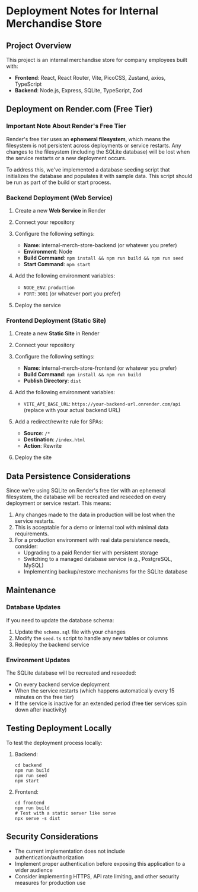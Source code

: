 # Deployment Notes for Internal Merchandise Store

## Project Overview

This project is an internal merchandise store for company employees built with:

- **Frontend**: React, React Router, Vite, PicoCSS, Zustand, axios, TypeScript
- **Backend**: Node.js, Express, SQLite, TypeScript, Zod

## Deployment on Render.com (Free Tier)

### Important Note About Render's Free Tier

Render's free tier uses an **ephemeral filesystem**, which means the filesystem is not persistent across deployments or service restarts. Any changes to the filesystem (including the SQLite database) will be lost when the service restarts or a new deployment occurs.

To address this, we've implemented a database seeding script that initializes the database and populates it with sample data. This script should be run as part of the build or start process.

### Backend Deployment (Web Service)

1. Create a new **Web Service** in Render
2. Connect your repository
3. Configure the following settings:
   - **Name**: internal-merch-store-backend (or whatever you prefer)
   - **Environment**: Node
   - **Build Command**: `npm install && npm run build && npm run seed`
   - **Start Command**: `npm start`

4. Add the following environment variables:
   - `NODE_ENV`: `production`
   - `PORT`: `3001` (or whatever port you prefer)

5. Deploy the service

### Frontend Deployment (Static Site)

1. Create a new **Static Site** in Render
2. Connect your repository
3. Configure the following settings:
   - **Name**: internal-merch-store-frontend (or whatever you prefer)
   - **Build Command**: `npm install && npm run build`
   - **Publish Directory**: `dist`

4. Add the following environment variables:
   - `VITE_API_BASE_URL`: `https://your-backend-url.onrender.com/api` (replace with your actual backend URL)

5. Add a redirect/rewrite rule for SPAs:
   - **Source**: `/*`
   - **Destination**: `/index.html`
   - **Action**: Rewrite

6. Deploy the site

## Data Persistence Considerations

Since we're using SQLite on Render's free tier with an ephemeral filesystem, the database will be recreated and reseeded on every deployment or service restart. This means:

1. Any changes made to the data in production will be lost when the service restarts.
2. This is acceptable for a demo or internal tool with minimal data requirements.
3. For a production environment with real data persistence needs, consider:
   - Upgrading to a paid Render tier with persistent storage
   - Switching to a managed database service (e.g., PostgreSQL, MySQL)
   - Implementing backup/restore mechanisms for the SQLite database

## Maintenance

### Database Updates

If you need to update the database schema:

1. Update the `schema.sql` file with your changes
2. Modify the `seed.ts` script to handle any new tables or columns
3. Redeploy the backend service

### Environment Updates

The SQLite database will be recreated and reseeded:
- On every backend service deployment
- When the service restarts (which happens automatically every 15 minutes on the free tier)
- If the service is inactive for an extended period (free tier services spin down after inactivity)

## Testing Deployment Locally

To test the deployment process locally:

1. Backend:
   ```
   cd backend
   npm run build
   npm run seed
   npm start
   ```

2. Frontend:
   ```
   cd frontend
   npm run build
   # Test with a static server like serve
   npx serve -s dist
   ```

## Security Considerations

- The current implementation does not include authentication/authorization
- Implement proper authentication before exposing this application to a wider audience
- Consider implementing HTTPS, API rate limiting, and other security measures for production use